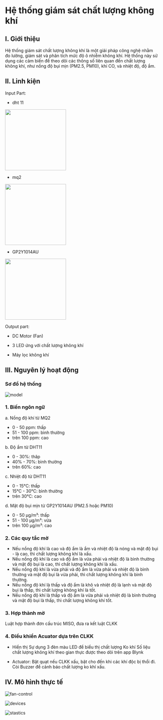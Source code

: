 # Hệ thống giám sát chất lượng không khí

## I. Giới thiệu
Hệ thống giám sát chất lượng không khí là một giải pháp công nghệ nhằm đo lường, giám sát và phân tích mức độ ô nhiễm không khí. Hệ thống này sử dụng các cảm biến để theo dõi các thông số liên quan đến chất lượng không khí, như nồng độ bụi mịn (PM2.5, PM10), khí CO, và  nhiệt độ, độ ẩm.

## II. Linh kiện
Input Part:
- dht 11

<img src="https://static.cytron.io/image/cache/catalog/products/SN-MQ2-MOD/MQ2%20(2)-min-800x800.jpg" width="200" height="200" />


- mq2

<img src="https://vn.szks-kuongshun.com/Content/upload/201884835/201811131511263384442.jpg" width="200" height="200" />

- GP2Y1014AU

<img src="https://m.media-amazon.com/images/I/51SE8WYO3DL.jpg" width="200" height="200" />

Output part:
- DC Motor (Fan)

- 3 LED ứng với chất lượng không khí
- Máy lọc không khí

## III. Nguyên lý hoạt động

### Sơ đồ hệ thống

![model](https://github.com/user-attachments/assets/84d56c6a-5ff0-4096-9e03-00bb6a224229)


### 1. Biến ngôn ngữ

a. Nồng độ khí từ MQ2
- 0 - 50 ppm: thấp
- 51 - 100 ppm: bình thường
- trên 100 ppm: cao

b. Độ ẩm từ DHT11
- 0 - 30%: thâp
- 40% - 70%: bình thường
- trên 60%: cao

c. Nhiệt độ từ DHT11
- 0 - 15°C: thấp
- 15°C - 30°C: bình thường
- trên 30°C: cao

d. Mật độ bụi mịn từ GP2Y1014AU (PM2.5 hoặc PM10)
- 0 - 50 µg/m³: thấp
- 51 - 100 µg/m³: vừa
- trên 100 µg/m³: cao

### 2. Các quy tắc mờ

- Nếu nồng độ khí là cao và độ ẩm là ẩm và nhiệt độ là nóng và mật độ bụi - là cao, thì chất lượng không khí là xấu.
- Nếu nồng độ khí là cao và độ ẩm là vừa phải và nhiệt độ là bình thường và mật độ bụi là cao, thì chất lượng không khí là xấu.
- Nếu nồng độ khí là vừa phải và độ ẩm là vừa phải và nhiệt độ là bình thường và mật độ bụi là vừa phải, thì chất lượng không khí là bình thường.
- Nếu nồng độ khí là thấp và độ ẩm là khô và nhiệt độ là lạnh và mật độ bụi là thấp, thì chất lượng không khí là  tốt.
- Nếu nồng độ khí là thấp và độ ẩm là vừa phải và nhiệt độ là bình thường và mật độ bụi là thấp, thì chất lượng không khí  tốt.

### 3. Hợp thành mờ
Luật hợp thành đơn cấu trúc MISO, đưa ra kết luật CLKK

### 4. Điều khiển Acuator dựa trên CLKK
- Hiển thị
Sự dụng 3 đèn màu LED để biểu thị chất lượng Ko khí
Số liệu chất lượng không khí theo gian thực được theo dõi trên app Blynk

- Actuator:
Bật quạt nếu CLKK xấu, bật cho đến khi các khí độc bị thổi đi.
Còi Buzzer để cảnh báo chất lượng ko khí xấu.

## IV. Mô hình thực tế
![fan-control](https://github.com/user-attachments/assets/c8246146-a865-4965-848c-4f46e3c95f59)

![devices](https://github.com/user-attachments/assets/eb823e1a-11c9-4831-a8c4-945aa29b8768)

![stastics](https://github.com/user-attachments/assets/8508a6cf-2278-43a5-a2fc-8f08c5cc8efa)


